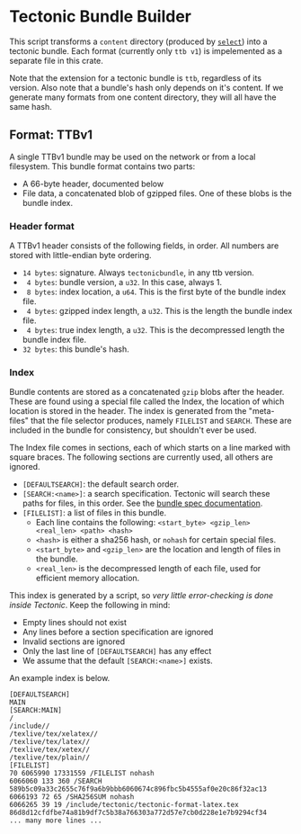 # Tectonic Bundle Builder

This script transforms a `content` directory (produced by [`select`](../select)) into a tectonic bundle.
Each format (currently only `ttb v1`) is impelemented as a separate file in this crate.

Note that the extension for a tectonic bundle is `ttb`, regardless of its version. Also note that a bundle's hash only depends on it's content. If we generate many formats from one content directory, they will all have the same hash.

## Format: TTBv1

A single TTBv1 bundle may be used on the network or from a local filesystem. This bundle format contains two parts:

 - A 66-byte header, documented below
 - File data, a concatenated blob of gzipped files. One of these blobs is the bundle index.

### Header format
A TTBv1 header consists of the following fields, in order.
All numbers are stored with little-endian byte ordering.

 - `14 bytes`: signature. Always `tectonicbundle`, in any ttb version.
 - ` 4 bytes`: bundle version, a `u32`. In this case, always 1.
 - ` 8 bytes`: index location, a `u64`. This is the first byte of the bundle index file.
 - ` 4 bytes`: gzipped index length, a `u32`. This is the length the bundle index file.
 - ` 4 bytes`: true index length, a `u32`. This is the decompressed length the bundle index file.
 - `32 bytes`: this bundle's hash.

### Index
Bundle contents are stored as a concatenated `gzip` blobs after the header. These are found using a special file called the Index, the location of which location is stored in the header. The index is generated from the "meta-files" that the file selector produces, namely `FILELIST` and `SEARCH`. These are included in the bundle for consistency, but shouldn't ever be used.

The Index file comes in sections, each of which starts on a line marked with square braces. The following sections are currently used, all others are ignored.

 - `[DEFAULTSEARCH]`: the default search order.
 - `[SEARCH:<name>]`: a search specification. Tectonic will search these paths for files, in this order. See the [bundle spec documentation](../../bundles/README.md).
 - `[FILELIST]`: a list of files in this bundle.
   - Each line contains the following: `<start_byte> <gzip_len> <real_len> <path> <hash>`
   - `<hash>` is either a sha256 hash, or `nohash` for certain special files.
   - `<start_byte>` and `<gzip_len>` are the location and length of files in the bundle.
   - `<real_len>` is the decompressed length of each file, used for efficient memory allocation.

This index is generated by a script, so *very little error-checking is done inside Tectonic*. Keep the following in mind:
 - Empty lines should not exist
 - Any lines before a section specification are ignored
 - Invalid sections are ignored
 - Only the last line of `[DEFAULTSEARCH]` has any effect
 - We assume that the default `[SEARCH:<name>]` exists.

An example index is below.
```
[DEFAULTSEARCH]
MAIN
[SEARCH:MAIN]
/
/include//
/texlive/tex/xelatex//
/texlive/tex/latex//
/texlive/tex/xetex//
/texlive/tex/plain//
[FILELIST]
70 6065990 17331559 /FILELIST nohash
6066060 133 360 /SEARCH 589b5c09a33c2655c76f9a6b9bbb6060674c896fbc5b4555af0e20c86f32ac13
6066193 72 65 /SHA256SUM nohash
6066265 39 19 /include/tectonic/tectonic-format-latex.tex 86d8d12cfdfbe74a81b9df7c5b38a766303a772d57e7cb0d228e1e7b9294cf34
... many more lines ...
```